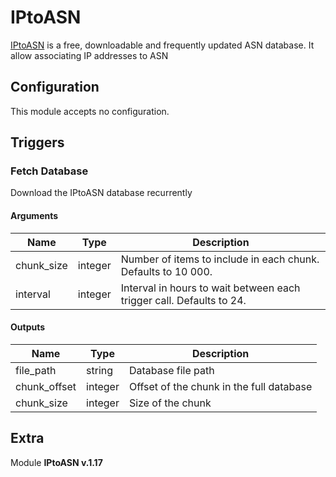 # IPtoASN



[IPtoASN](https://iptoasn.com/) is a free, downloadable and frequently updated ASN database. It allow associating IP addresses to ASN

## Configuration



This module accepts no configuration.




## Triggers

### Fetch Database

Download the IPtoASN database recurrently



#### Arguments
| Name      |  Type   |  Description  |
| --------- | ------- | --------------------------- |
| chunk_size | integer | Number of items to include in each chunk. Defaults to 10 000. |
| interval | integer | Interval in hours to wait between each trigger call. Defaults to 24. |






#### Outputs
| Name      |  Type   |  Description  |
| --------- | ------- | --------------------------- |
| file_path | string | Database file path |
| chunk_offset | integer | Offset of the chunk in the full database |
| chunk_size | integer | Size of the chunk |















## Extra

Module **IPtoASN v.1.17**